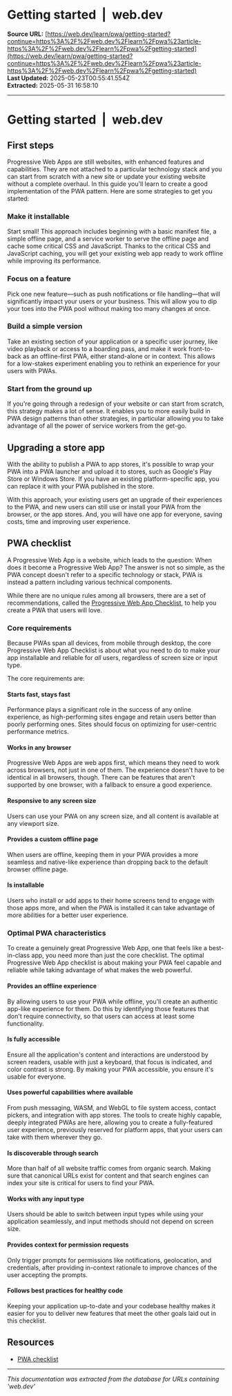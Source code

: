 # Getting started  |  web.dev

**Source URL:** [https://web.dev/learn/pwa/getting-started?continue=https%3A%2F%2Fweb.dev%2Flearn%2Fpwa%23article-https%3A%2F%2Fweb.dev%2Flearn%2Fpwa%2Fgetting-started](https://web.dev/learn/pwa/getting-started?continue=https%3A%2F%2Fweb.dev%2Flearn%2Fpwa%23article-https%3A%2F%2Fweb.dev%2Flearn%2Fpwa%2Fgetting-started)  
**Last Updated:** 2025-05-23T00:55:41.554Z  
**Extracted:** 2025-05-31 16:58:10

---

# Getting started  |  web.dev

## First steps

Progressive Web Apps are still websites, with enhanced features and capabilities. They are not attached to a particular technology stack and you can start from scratch with a new site or update your existing website without a complete overhaul. In this guide you'll learn to create a good implementation of the PWA pattern. Here are some strategies to get you started:

### Make it installable

Start small! This approach includes beginning with a basic manifest file, a simple offline page, and a service worker to serve the offline page and cache some critical CSS and JavaScript. Thanks to the critical CSS and JavaScript caching, you will get your existing web app ready to work offline while improving its performance.

### Focus on a feature

Pick one new feature—such as push notifications or file handling—that will significantly impact your users or your business. This will allow you to dip your toes into the PWA pool without making too many changes at once.

### Build a simple version

Take an existing section of your application or a specific user journey, like video playback or access to a boarding pass, and make it work front-to-back as an offline-first PWA, either stand-alone or in context. This allows for a low-stakes experiment enabling you to rethink an experience for your users with PWAs.

### Start from the ground up

If you're going through a redesign of your website or can start from scratch, this strategy makes a lot of sense. It enables you to more easily build in PWA design patterns than other strategies, in particular allowing you to take advantage of all the power of service workers from the get-go.

## Upgrading a store app

With the ability to publish a PWA to app stores, it's possible to wrap your PWA into a PWA launcher and upload it to stores, such as Google's Play Store or Windows Store. If you have an existing platform-specific app, you can replace it with your PWA published in the store.

With this approach, your existing users get an upgrade of their experiences to the PWA, and new users can still use or install your PWA from the browser, or the app stores. And, you will have one app for everyone, saving costs, time and improving user experience.

## PWA checklist

A Progressive Web App is a website, which leads to the question: When does it become a Progressive Web App? The answer is not so simple, as the PWA concept doesn't refer to a specific technology or stack, PWA is instead a pattern including various technical components.

While there are no unique rules among all browsers, there are a set of recommendations, called the [Progressive Web App Checklist](https://web.dev/articles/pwa-checklist), to help you create a PWA that users will love.

### Core requirements

Because PWAs span all devices, from mobile through desktop, the core Progressive Web App Checklist is about what you need to do to make your app installable and reliable for _all_ users, regardless of screen size or input type.

The core requirements are:

#### Starts fast, stays fast

Performance plays a significant role in the success of any online experience, as high-performing sites engage and retain users better than poorly performing ones. Sites should focus on optimizing for user-centric performance metrics.

#### Works in any browser

Progressive Web Apps are web apps first, which means they need to work across browsers, not just in one of them. The experience doesn't have to be identical in all browsers, though. There can be features that aren't supported by one browser, with a fallback to ensure a good experience.

#### Responsive to any screen size

Users can use your PWA on any screen size, and all content is available at any viewport size.

#### Provides a custom offline page

When users are offline, keeping them in your PWA provides a more seamless and native-like experience than dropping back to the default browser offline page.

#### Is installable

Users who install or add apps to their home screens tend to engage with those apps more, and when the PWA is installed it can take advantage of more abilities for a better user experience.

### Optimal PWA characteristics

To create a genuinely great Progressive Web App, one that feels like a best-in-class app, you need more than just the core checklist. The optimal Progressive Web App checklist is about making your PWA feel capable and reliable while taking advantage of what makes the web powerful.

#### Provides an offline experience

By allowing users to use your PWA while offline, you'll create an authentic app-like experience for them. Do this by identifying those features that don't require connectivity, so that users can access at least some functionality.

#### Is fully accessible

Ensure all the application's content and interactions are understood by screen readers, usable with just a keyboard, that focus is indicated, and color contrast is strong. By making your PWA accessible, you ensure it's usable for everyone.

#### Uses powerful capabilities where available

From push messaging, WASM, and WebGL to file system access, contact pickers, and integration with app stores. The tools to create highly capable, deeply integrated PWAs are here, allowing you to create a fully-featured user experience, previously reserved for platform apps, that your users can take with them wherever they go.

#### Is discoverable through search

More than half of all website traffic comes from organic search. Making sure that canonical URLs exist for content and that search engines can index your site is critical for users to find your PWA.

#### Works with any input type

Users should be able to switch between input types while using your application seamlessly, and input methods should not depend on screen size.

#### Provides context for permission requests

Only trigger prompts for permissions like notifications, geolocation, and credentials, after providing in-context rationale to improve chances of the user accepting the prompts.

#### Follows best practices for healthy code

Keeping your application up-to-date and your codebase healthy makes it easier for you to deliver new features that meet the other goals laid out in this checklist.

## Resources

*   [PWA checklist](https://web.dev/articles/pwa-checklist)

---

*This documentation was extracted from the database for URLs containing 'web.dev'*
